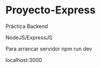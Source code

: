 # Proyecto-Express
Práctica Backend

NodeJS/ExpressJS

Para arrancar servidor npm run dev

localhost:3000
